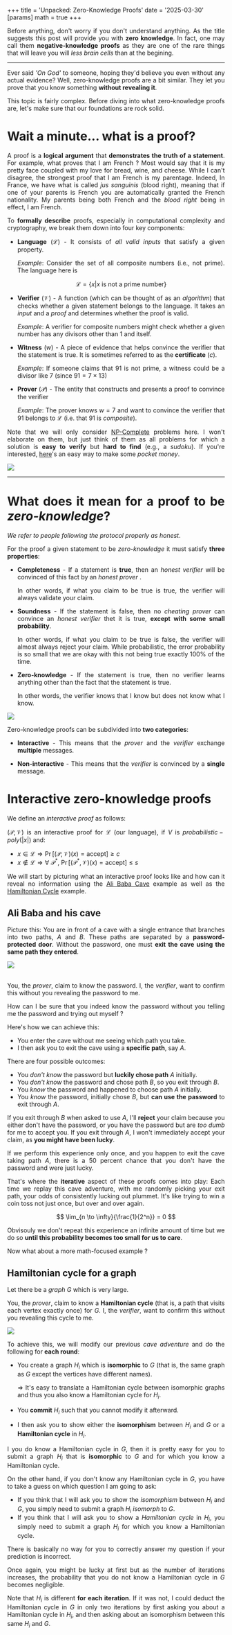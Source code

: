 +++
title = 'Unpacked: Zero-Knowledge Proofs'
date = '2025-03-30'
[params]
  math = true
+++

<div style="text-align: justify">

Before anything, don't worry if you don't understand anything. As the title suggests this post will provide you with **zero knowledge**. In fact, one may call them **negative-knowledge proofs** as they are one of the rare things that will leave you will _less brain cells_ than at the begining.

---

Ever said _'On God'_ to someone, hoping they'd believe you even without any actual evidence? Well, zero-knowledge proofs are a bit similar. They let you prove that you know something **without revealing it**.

This topic is fairly complex. Before diving into what zero-knowledge proofs are, let's make sure that our foundations are rock solid.

# Wait a minute... what is a proof?

A proof is a **logical argument** that **demonstrates the truth of a statement**. For example, what proves that I am French ? Most would say that it is my pretty face coupled with my love for bread, wine, and cheese. While I can't disagree, the strongest proof that I am French is my parentage. Indeed, In France, we have what is called _jus sanguinis_ (blood right), meaning that if one of your parents is French you are automatically granted the French nationality. My parents being both French and the _blood right_ being in effect, I am French.

To **formally describe** proofs, especially in computational complexity and cryptography, we break them down into four key components:

- **Language** $(\mathcal{L})$ - It consists of _all valid inputs_ that satisfy a given property.

  _Example_: Consider the set of all composite numbers (i.e., not prime). The language here is

  $$\mathcal{L} = \{x | x \text{ is not a prime number}\}$$

- **Verifier** $(\mathcal{V})$ - A function (which can be thought of as an _algorithm_) that checks whether a given statement belongs to the language. It takes an _input_ and a _proof_ and determines whether the proof is valid.

  _Example_: A verifier for composite numbers might check whether a given number has any divisors other than $1$ and itself.

- **Witness** $(w)$ - A piece of evidence that helps convince the verifier that the statement is true. It is sometimes referred to as the **certificate** $(c)$.

  _Example_: If someone claims that $91$ is not prime, a witness could be a divisor like $7$ (since $91 = 7 \times 13$)

- **Prover** $(\mathcal{P})$ - The entity that constructs and presents a proof to convince the verifier

  _Example_: The prover knows $w = 7$ and want to convince the verifier that $91$ belongs to $\mathcal{L}$ (i.e. that $91$ is _composite_).

Note that we will only consider [NP-Complete](https://en.wikipedia.org/wiki/NP-completeness) problems here. I won't elaborate on them, but just think of them as all problems for which a solution is **easy to verify** but **hard to find** (e.g., a _sudoku_). If you're interested, [here](https://www.claymath.org/millennium/p-vs-np/)'s an easy way to make some _pocket money_.

<img src="/zero_knowledge_proofs/p_equals_np_meme.png" style="display: block; margin: auto;" />

---

# What does it mean for a proof to be _zero-knowledge_?

_We refer to people following the protocol properly as honest_.

For the proof a given statement to be _zero-knowledge_ it must satisfy **three properties**:

- **Completeness** - If a statement is **true**, then an _honest verifier_ will be convinced of this fact by an _honest prover_ .

  In other words, if what you claim to be true is true, the verifier will always validate your claim.

- **Soundness** - If the statement is false, then no _cheating prover_ can convince an _honest verifier_ thet it is true, **except with some small probability**.

  In other words, if what you claim to be true is false, the verifier will almost always reject your claim. While probabilistic, the error probability is so small that we are okay with this not being true exactly 100% of the time.

- **Zero-knowledge** - If the statement is true, then no verifier learns anything other than the fact that the statement is true.

  In other words, the verifier knows that I know but does not know what I know.

<img src="/zero_knowledge_proofs/introduction_meme.png" style="display: block; margin: auto;" />

Zero-knowledge proofs can be subdivided into **two categories**:

- **Interactive** - This means that the _prover_ and the _verifier_ exchange **multiple** messages.

- **Non-interactive** - This means that the _verifier_ is convinced by a **single** message.

# Interactive zero-knowledge proofs

We define an _interactive proof_ as follows:

$(\mathcal{P}, \mathcal{V})$ is an interactive proof for $\mathcal{L}$ (our language), if $V$ is $probabilistic-poly(|x|)$ and:

- $x\in \mathcal{L} \Rightarrow \Pr[(\mathcal{P}, \mathcal{V})(x) = \text{accept}] \ge c$
- $x \notin \mathcal{L} \Rightarrow \forall \ \mathcal{P}^* , \ \Pr[(\mathcal{P}^*, \mathcal{V})(x) = \text{accept}] \le s$

We will start by picturing what an interactive proof looks like and how can it reveal no information using the [Ali Baba Cave](https://en.wikipedia.org/wiki/Zero-knowledge_proof#The_Ali_Baba_cave) example as well as the [Hamiltonian Cycle](https://en.wikipedia.org/wiki/Zero-knowledge_proof#Hamiltonian_cycle_for_a_large_graph) example.

## Ali Baba and his cave

Picture this: You are in front of a cave with a single entrance that branches into two paths, $A$ and $B$. These paths are separated by a **password-protected door**. Without the password, one must **exit the cave using the same path they entered**.

<img src="/zero_knowledge_proofs/ali_baba_cave_example.png" style="display: block; margin: auto;" />

<br>

You, the _prover_, claim to know the password. I, the _verifier_, want to confirm this without you revealing the password to me.

How can I be sure that you indeed know the password without you telling me the password and trying out myself ?

Here's how we can achieve this:

- You enter the cave without me seeing which path you take.
- I then ask you to exit the cave using a **specific path**, say $A$.

There are four possible outcomes:

- You _don't know_ the password but **luckily chose path** $A$ initially.
- You _don't know_ the password and chose path $B$, so you exit through $B$.
- You _know_ the password and happened to choose path $A$ initially.
- You _know_ the password, initially chose $B$, but **can use the password** to exit through $A$.

If you exit through $B$ when asked to use $A$, I'll **reject** your claim because you either don't have the password, or you have the password but are _too dumb_ for me to accept you. If you exit through $A$, I won't immediately accept your claim, as **you might have been lucky**.

If we perform this experience only once, and you happen to exit the cave taking path $A$, there is a $50$ percent chance that you don't have the password and were just lucky.

That's where the **iterative** aspect of these proofs comes into play: Each time we replay this cave adventure, with me randomly picking your exit path, your odds of consistently lucking out plummet. It's like trying to win a coin toss not just once, but over and over again.

$$
\lim_{n \to \infty}{\frac{1}{2^n}} = 0
$$

Obvisouly we don't repeat this experience an infinite amount of time but we do so **until this probability becomes too small for us to care**.

Now what about a more math-focused example ?

## Hamiltonian cycle for a graph

Let there be a _graph_ $G$ which is very large.

You, the _prover_, claim to know a **Hamiltonian cycle** (that is, a path that visits each vertex exactly once) for $G$. I, the _verifier_, want to confirm this without you revealing this cycle to me.

<img src="/zero_knowledge_proofs/hamiltonian_cycle_example.png" style="display: block; margin: auto;" />

To achieve this, we will modify our previous _cave adventure_ and do the following for **each round**:

- You create a graph $H_i$ which is **isomorphic** to $G$ (that is, the same graph as $G$ except the vertices have different names).

  $\Rightarrow$ It's easy to translate a Hamiltonian cycle between isomorphic graphs and thus you also know a Hamiltonian cycle for $H_i$.

- You **commit** $H_i$ such that you cannot modify it afterward.

- I then ask you to show either the **isomorphism** between $H_i$ and $G$ or a **Hamiltonian cycle** in $H_i$.

I you do know a Hamiltonian cycle in $G$, then it is pretty easy for you to submit a graph $H_i$ that is **isomorphic** to $G$ and for which you know a Hamiltonian cycle.

On the other hand, if you don't know any Hamiltonian cycle in $G$, you have to take a guess on which question I am going to ask:

- If you think that I will ask you to show the _isomorphism_ between $H_i$ and $G$, you simply need to submit a graph $H_i$ _isomorph_ to $G$.
- If you think that I will ask you to show a _Hamiltonian cycle_ in $H_i$, you simply need to submit a graph $H_i$ for which you know a Hamiltonian cycle.

There is basically no way for you to correctly answer my question if your prediction is incorrect.

Once again, you might be lucky at first but as the number of iterations increases, the probability that you do not know a Hamiltonian cycle in $G$ becomes negligible.

Note that $H_i$ is different **for each iteration**. If it was not, I could deduct the Hamiltonian cycle in $G$ in only two iterations by first asking you about a Hamiltonian cycle in $H_i$, and then asking about an isomorphism between this same $H_i$ and $G$.
